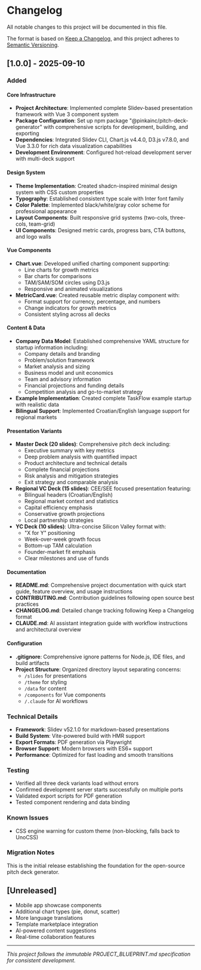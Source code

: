 # Changelog

All notable changes to this project will be documented in this file.

The format is based on [Keep a Changelog](https://keepachangelog.com/en/1.0.0/),
and this project adheres to [Semantic Versioning](https://semver.org/spec/v2.0.0.html).

## [1.0.0] - 2025-09-10

### Added

#### Core Infrastructure
- **Project Architecture**: Implemented complete Slidev-based presentation framework with Vue 3 component system
- **Package Configuration**: Set up npm package "@pinkainc/pitch-deck-generator" with comprehensive scripts for development, building, and exporting
- **Dependencies**: Integrated Slidev CLI, Chart.js v4.4.0, D3.js v7.8.0, and Vue 3.3.0 for rich data visualization capabilities
- **Development Environment**: Configured hot-reload development server with multi-deck support

#### Design System
- **Theme Implementation**: Created shadcn-inspired minimal design system with CSS custom properties
- **Typography**: Established consistent type scale with Inter font family
- **Color Palette**: Implemented black/white/gray color scheme for professional appearance
- **Layout Components**: Built responsive grid systems (two-cols, three-cols, team-grid)
- **UI Components**: Designed metric cards, progress bars, CTA buttons, and logo walls

#### Vue Components
- **Chart.vue**: Developed unified charting component supporting:
  - Line charts for growth metrics
  - Bar charts for comparisons
  - TAM/SAM/SOM circles using D3.js
  - Responsive and animated visualizations
- **MetricCard.vue**: Created reusable metric display component with:
  - Format support for currency, percentage, and numbers
  - Change indicators for growth metrics
  - Consistent styling across all decks

#### Content & Data
- **Company Data Model**: Established comprehensive YAML structure for startup information including:
  - Company details and branding
  - Problem/solution framework
  - Market analysis and sizing
  - Business model and unit economics
  - Team and advisory information
  - Financial projections and funding details
  - Competition analysis and go-to-market strategy
- **Example Implementation**: Created complete TaskFlow example startup with realistic data
- **Bilingual Support**: Implemented Croatian/English language support for regional markets

#### Presentation Variants
- **Master Deck (20 slides)**: Comprehensive pitch deck including:
  - Executive summary with key metrics
  - Deep problem analysis with quantified impact
  - Product architecture and technical details
  - Complete financial projections
  - Risk analysis and mitigation strategies
  - Exit strategy and comparable analysis
- **Regional VC Deck (15 slides)**: CEE/SEE focused presentation featuring:
  - Bilingual headers (Croatian/English)
  - Regional market context and statistics
  - Capital efficiency emphasis
  - Conservative growth projections
  - Local partnership strategies
- **YC Deck (10 slides)**: Ultra-concise Silicon Valley format with:
  - "X for Y" positioning
  - Week-over-week growth focus
  - Bottom-up TAM calculation
  - Founder-market fit emphasis
  - Clear milestones and use of funds

#### Documentation
- **README.md**: Comprehensive project documentation with quick start guide, feature overview, and usage instructions
- **CONTRIBUTING.md**: Contribution guidelines following open source best practices
- **CHANGELOG.md**: Detailed change tracking following Keep a Changelog format
- **CLAUDE.md**: AI assistant integration guide with workflow instructions and architectural overview

#### Configuration
- **.gitignore**: Comprehensive ignore patterns for Node.js, IDE files, and build artifacts
- **Project Structure**: Organized directory layout separating concerns:
  - `/slides` for presentations
  - `/theme` for styling
  - `/data` for content
  - `/components` for Vue components
  - `/.claude` for AI workflows

### Technical Details
- **Framework**: Slidev v52.1.0 for markdown-based presentations
- **Build System**: Vite-powered build with HMR support
- **Export Formats**: PDF generation via Playwright
- **Browser Support**: Modern browsers with ES6+ support
- **Performance**: Optimized for fast loading and smooth transitions

### Testing
- Verified all three deck variants load without errors
- Confirmed development server starts successfully on multiple ports
- Validated export scripts for PDF generation
- Tested component rendering and data binding

### Known Issues
- CSS engine warning for custom theme (non-blocking, falls back to UnoCSS)

### Migration Notes
This is the initial release establishing the foundation for the open-source pitch deck generator.

## [Unreleased]
- Mobile app showcase components
- Additional chart types (pie, donut, scatter)
- More language translations
- Template marketplace integration
- AI-powered content suggestions
- Real-time collaboration features

---

*This project follows the immutable PROJECT_BLUEPRINT.md specification for consistent development.*